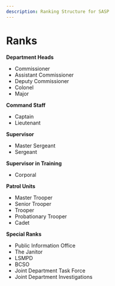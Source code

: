 ```yaml
---
description: Ranking Structure for SASP
---
```


# Ranks

**Department Heads**

* Commissioner&#x20;
* Assistant Commissioner&#x20;
* Deputy Commissioner&#x20;
* Colonel&#x20;
* Major

**Command Staff**

* Captain
* Lieutenant

**Supervisor**

* Master Sergeant
* Sergeant

**Supervisor in Training**

* Corporal

**Patrol Units**

* Master Trooper
* Senior Trooper
* Trooper
* Probationary Trooper
* Cadet

**Special Ranks**

* Public Information Office
* The Janitor&#x20;
* LSMPD
* BCSO
* Joint Department Task Force
* Joint Department Investigations
